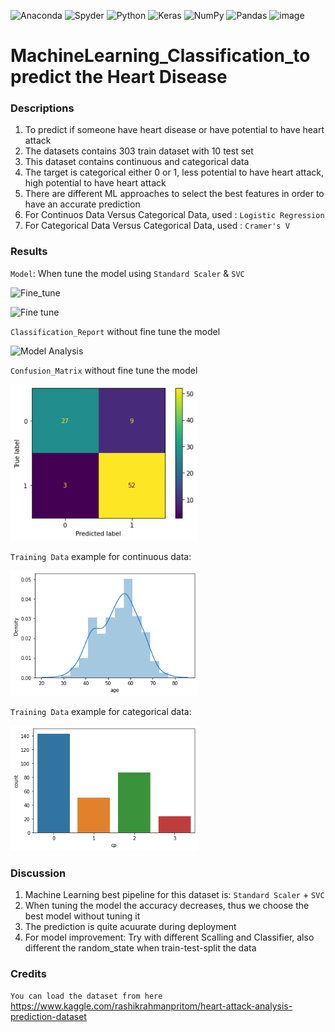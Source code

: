 ![Anaconda](https://img.shields.io/badge/Anaconda-%2344A833.svg?style=for-the-badge&logo=anaconda&logoColor=white)
![Spyder](https://img.shields.io/badge/Spyder-838485?style=for-the-badge&logo=spyder%20ide&logoColor=maroon)
![Python](https://img.shields.io/badge/python-3670A0?style=for-the-badge&logo=python&logoColor=ffdd54)
![Keras](https://img.shields.io/badge/Keras-%23D00000.svg?style=for-the-badge&logo=Keras&logoColor=white)
![NumPy](https://img.shields.io/badge/numpy-%23013243.svg?style=for-the-badge&logo=numpy&logoColor=white)
![Pandas](https://img.shields.io/badge/pandas-%23150458.svg?style=for-the-badge&logo=pandas&logoColor=white)
 <a><img alt = 'image' src="https://img.shields.io/badge/Spyder%20Ide-FF0000?style=for-the-badge&logo=spyder%20ide&logoColor=white"></a>


# MachineLearning_Classification_to predict the Heart Disease

### Descriptions
 1) To predict if someone have heart disease or have potential to have heart attack
 2) The datasets contains 303 train dataset with 10 test set
 3) This dataset contains continuous and categorical data
 4) The target is categorical either 0 or 1, less potential to have heart attack, high potential to have heart attack
 5) There are different ML approaches to select the best features in order to have an accurate prediction
 6) For Continuos Data Versus Categorical Data, used : `Logistic Regression`
 7) For Categorical Data Versus Categorical Data, used : `Cramer's V`
 
### Results
`Model`: When tune the model using `Standard Scaler` & `SVC`

![Fine_tune](https://user-images.githubusercontent.com/106902414/174779358-a9dcc302-1fac-4c98-9755-587bc32f3e7a.PNG)

![Fine tune](https://user-images.githubusercontent.com/106902414/174779383-5a33597f-31c2-472a-bc4d-36925a4f8710.PNG)


`Classification_Report` without fine tune the model

![Model Analysis](https://user-images.githubusercontent.com/106902414/174779132-11793148-e54c-4c70-bf27-c08f7b44c1fe.PNG)




`Confusion_Matrix` without fine tune the model


<img src="plot/Distplot.png" alt="model" style="width:300px;height:250px;">


`Training Data` example for continuous data:

<img src="plot/age.png" alt="model" style="width:300px;height:200px;">


`Training Data` example for categorical data:

<img src="plot/cp.png" alt="model" style="width:300px;height:200px;">

### Discussion
1) Machine Learning best pipeline for this dataset is: `Standard Scaler` + `SVC`
2) When tuning the model the accuracy decreases, thus we choose the best model without tuning it
3) The prediction is quite acuurate during deployment
4) For model improvement: Try with different Scalling and Classifier, also different the random_state when train-test-split the data

### Credits
`You can load the dataset from here`
https://www.kaggle.com/rashikrahmanpritom/heart-attack-analysis-prediction-dataset

